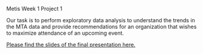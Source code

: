 Metis Week 1
Project 1

Our task is to perform exploratory data analysis to understand the trends in the MTA data and provide recommendations for an organization that wishes to maximize attendance of an upcoming event.

[Please find the slides of the final presentation here.](https://docs.google.com/presentation/d/1smwA1pvB-jNs3MLdjfe4C8YTyF5NjDY5-1k1CUgNyOs/edit#slide=id.g2664373ceb_0_4)
